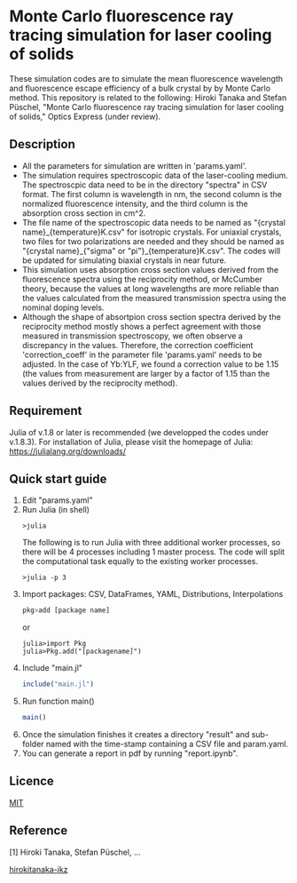 Monte Carlo fluorescence ray tracing simulation for laser cooling of solids
===
These simulation codes are to simulate the mean fluorescence wavelength and fluorescence escape efficiency of a bulk crystal by by Monte Carlo method. This repository is related to the following: Hiroki Tanaka and Stefan Püschel, "Monte Carlo fluorescence ray tracing simulation for laser cooling of solids," Optics Express (under review).

## Description
- All the parameters for simulation are written in 'params.yaml'.
- The simulation requires spectroscopic data of the laser-cooling medium. The spectroscpic data need to be in the directory "spectra" in CSV format. The first column is wavelength in nm, the second column is the normalized fluorescence intensity, and the third column is the absorption cross section in cm^2.
- The file name of the spectroscopic data needs to be named as "{crystal name}\_{temperature}K.csv" for isotropic crystals. For uniaxial crystals, two files for two polarizations are needed and they should be named as "{crystal name}\_{"sigma" or "pi"}\_{temperature}K.csv". The codes will be updated for simulating biaxial crystals in near future.
- This simulation uses absorption cross section values derived from the fluorescence spectra using the reciprocity method, or McCumber theory, because the values at long wavelengths are more reliable than the values calculated from the measured transmission spectra using the nominal doping levels.
- Although the shape of absortpion cross section spectra derived by the reciprocity method mostly shows a perfect agreement with those measured in transmission spectroscopy, we often observe a discrepancy in the values. Therefore, the correction coefficient 'correction_coeff' in the parameter file 'params.yaml' needs to be adjusted. In the case of Yb:YLF, we found a correction value to be 1.15 (the values from measurement are larger by a factor of 1.15 than the values derived by the reciprocity method).


## Requirement
Julia of v.1.8 or later is recommended (we developped the codes under v.1.8.3). For installation of Julia, please visit the homepage of Julia: https://julialang.org/downloads/


## Quick start guide
1. Edit "params.yaml"
2. Run Julia (in shell)
   ```shell
   >julia
   ```
   The following is to run Julia with three additional worker processes, so there will be 4 processes including 1 master process. The code will split the computational task equally to the existing worker processes.
   ```shell
   >julia -p 3
   ```
3. Import packages: CSV, DataFrames, YAML, Distributions, Interpolations
   ```julia
   pkg>add [package name]
   ```
   or
   ```
   julia>import Pkg
   julia>Pkg.add("[packagename]")
   ```
4. Include "main.jl"
   ```julia
   include("main.jl")
   ```
5. Run function main()
   ```julia
   main()
   ```
6. Once the simulation finishes it creates a directory "result" and sub-folder named with the time-stamp containing a CSV file and param.yaml.
7. You can generate a report in pdf by running "report.ipynb".

## Licence
[MIT](https://github.com/hirokitanaka-ikz/fluorescence_ray_tracing/main/LICENCE)


## Reference
[1] Hiroki Tanaka, Stefan Püschel, ...


[hirokitanaka-ikz](https://github.com/hirokitanaka-ikz)
